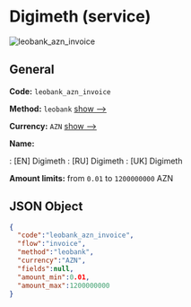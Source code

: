 
# Digimeth (service) 
![leobank_azn_invoice](https://static.openfintech.io/payment_methods/leobank_azn_invoice/logo.svg?w=400&c=v0.59.26#w200)  

## General 
 
**Code:** `leobank_azn_invoice` 
 
**Method:** `leobank` 
 [show -->](/payment-methods/leobank/) 
 
**Currency:** `AZN` [show -->](/currencies/AZN/) 
 
**Name:** 
 
:	[EN] Digimeth 
:	[RU] Digimeth 
:	[UK] Digimeth 
 
**Amount limits:** from `0.01` to `1200000000` AZN 

## JSON Object 

```json
{
  "code":"leobank_azn_invoice",
  "flow":"invoice",
  "method":"leobank",
  "currency":"AZN",
  "fields":null,
  "amount_min":0.01,
  "amount_max":1200000000
}
```  
